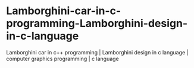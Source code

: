 # Lamborghini-car-in-c-programming-Lamborghini-design-in-c-language
Lamborghini car in c++ programming | Lamborghini design in c language | computer graphics programming | c language 
